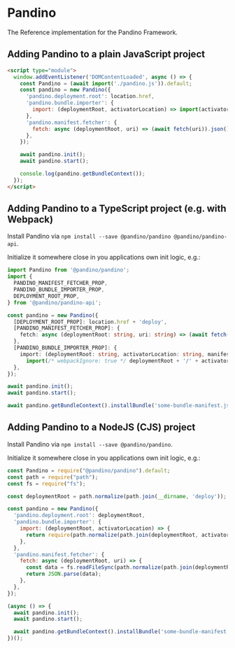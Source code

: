 # Pandino

The Reference implementation for the Pandino Framework.

## Adding Pandino to a plain JavaScript project

```html
<script type="module">
  window.addEventListener('DOMContentLoaded', async () => {
    const Pandino = (await import('./pandino.js')).default;
    const pandino = new Pandino({
      'pandino.deployment.root': location.href,
      'pandino.bundle.importer': {
        import: (deploymentRoot, activatorLocation) => import(activatorLocation),
      },
      'pandino.manifest.fetcher': {
        fetch: async (deploymentRoot, uri) => (await fetch(uri)).json(),
      },
    });

    await pandino.init();
    await pandino.start();

    console.log(pandino.getBundleContext());
  });
</script>
```

## Adding Pandino to a TypeScript project (e.g. with Webpack)

Install Pandino via `npm install --save @pandino/pandino @pandino/pandino-api`.

Initialize it somewhere close in you applications own init logic, e.g.:

```typescript
import Pandino from '@pandino/pandino';
import {
  PANDINO_MANIFEST_FETCHER_PROP,
  PANDINO_BUNDLE_IMPORTER_PROP,
  DEPLOYMENT_ROOT_PROP,
} from '@pandino/pandino-api';

const pandino = new Pandino({
  [DEPLOYMENT_ROOT_PROP]: location.href + 'deploy',
  [PANDINO_MANIFEST_FETCHER_PROP]: {
    fetch: async (deploymentRoot: string, uri: string) => (await fetch(deploymentRoot + '/' + uri)).json(),
  },
  [PANDINO_BUNDLE_IMPORTER_PROP]: {
    import: (deploymentRoot: string, activatorLocation: string, manifestLocation: string) =>
      import(/* webpackIgnore: true */ deploymentRoot + '/' + activatorLocation),
  },
});

await pandino.init();
await pandino.start();

await pandino.getBundleContext().installBundle('some-bundle-manifest.json');
```

## Adding Pandino to a NodeJS (CJS) project

Install Pandino via `npm install --save @pandino/pandino`.

Initialize it somewhere close in you applications own init logic, e.g.:

```javascript
const Pandino = require("@pandino/pandino").default;
const path = require("path");
const fs = require("fs");

const deploymentRoot = path.normalize(path.join(__dirname, 'deploy'));

const pandino = new Pandino({
  'pandino.deployment.root': deploymentRoot,
  'pandino.bundle.importer': {
    import: (deploymentRoot, activatorLocation) => {
      return require(path.normalize(path.join(deploymentRoot, activatorLocation)));
    },
  },
  'pandino.manifest.fetcher': {
    fetch: async (deploymentRoot, uri) => {
      const data = fs.readFileSync(path.normalize(path.join(deploymentRoot, uri)), { encoding: 'utf8' });
      return JSON.parse(data);
    },
  },
});

(async () => {
  await pandino.init();
  await pandino.start();

  await pandino.getBundleContext().installBundle('some-bundle-manifest.json');
})();
```
